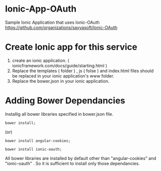 Ionic-App-OAuth
===============

Sample Ionic Application that uses Ionic-OAuth https://github.com/organizations/savyasoft/Ionic-OAuth


Create Ionic app for this service
=================================

1) create an ionic application. ( ionicframework.com/docs/guide/starting.html  )
2) Replace the templates ( folder ) , js ( folse ) and index.html files should be replaced in your ionic application's www folder.
3) Replace the bower.json in your ionic application.

Adding Bower Dependancies
========================

Installig all bower libraries specified in bower.json file. 

```
bower install;
```

(or)

```
bower install angular-cookies;

bower install ionic-oauth;
```

All bower libraries are installed by default other than "angular-cookies"  and "ionic-oauth" .
So it is sufficient to install only those dependancies.

